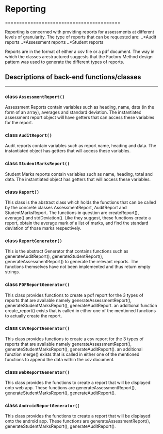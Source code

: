 # Reporting
=========================================

Reporting is concerned with providing reports for assessments at different levels of granularity. The type of reports that can be requested are:
..*Audit reports
..*Assessment reports
..*Student reports

Reports are in the format of either a csv file or a pdf document. The way in which the classes arestructured suggests that the Factory Method design pattern was used to generate the different types of reports.

## Descriptions of back-end functions/classes
--------------------------------------------------

### class `AssessmentReport()`
Assessment Reports contain variables such as heading, name, data (in the form of an array), averages and standard deviation. The instantiated assessment report object will have getters that can access these variables for the report.

### class `AuditReport()`
Audit reports contain variables such as report name, heading and data. The instantiated object has getters that will access these variables.

### class `StudentMarksReport()`
Student Marks reports contain variables such as name, heading, total  and data. The instantiated object has getters that will access these variables.

### class `Report()`
This class is the abstract class which holds the functions that can be called by the concrete classes AssessmentReport, AuditReport and StudentMarksReport. 
The functions in question are createReport(), average() and stdDeviation(). Like they suggest, these functions create a report, obtain the average mark of a list of marks, and find the standard deviation of those marks respectively.

### class `ReportGenerator()`
This is the abstract Generator that contains functions such as generateAuditReport(), generateStudentReport(), generateAssessmentReport() to generate the relevant reports. The functions themselves have not been implemented and thus return empty strings.

### class `PDFReportGenerator()`
This class provides functions to create a pdf report for the 3 types of reports that are available namely 
generateAssessmentReport(), generateStudentMarksReport(), generateAuditReport. an additional function create_report() exists that is called in either one of the mentioned functions to actually create the report.

### class `CSVReportGenerator()`
This class provides functions to create a csv report for the 3 types of reports that are available namely 
generateAssessmentReport(), generateStudentMarksReport(), generateAuditReport(). an additional function merge() exists that is called in either one of the mentioned functions to append the data within the csv document.

### class `WebReportGenerator()`
This class provides the functions to create a report that will be displayed onto web app. These functions are generateAssessmentReport(), generateStudentMarksReport(), generateAuditReport().

### class `AndroidReportGenerator()`
This class provides the functions to create a report that will be displayed onto the android app. These functions are generateAssessmentReport(), generateStudentMarksReport(), generateAuditReport().

